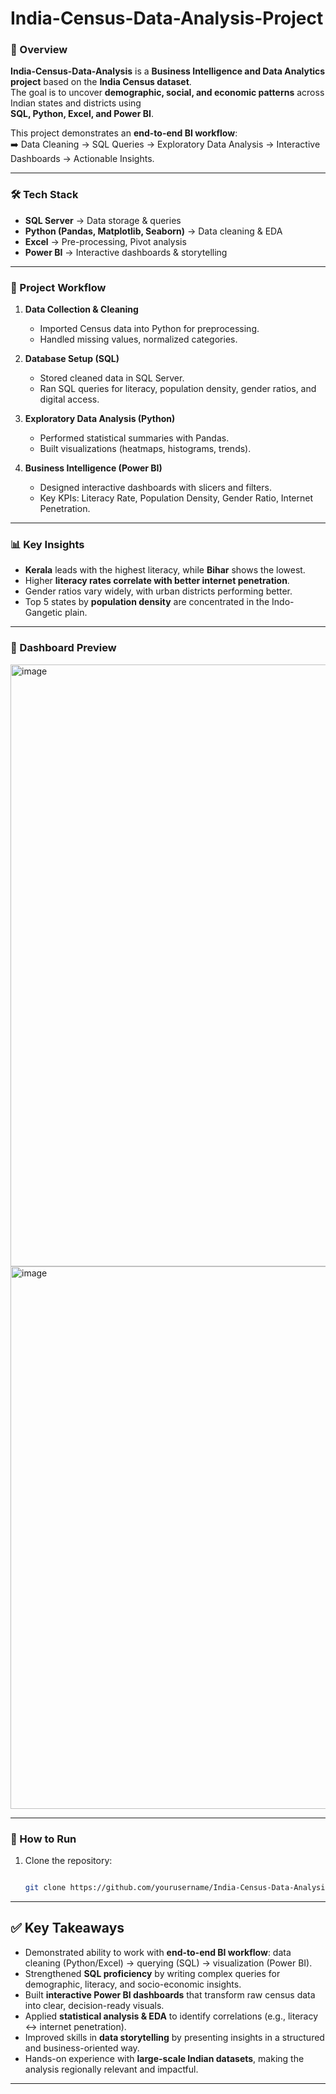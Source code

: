 # India-Census-Data-Analysis-Project


### 🔹 Overview  
**India-Census-Data-Analysis** is a **Business Intelligence and Data Analytics project** based on the **India Census dataset**.  
The goal is to uncover **demographic, social, and economic patterns** across Indian states and districts using  
**SQL, Python, Excel, and Power BI**.  

This project demonstrates an **end-to-end BI workflow**:  
➡️ Data Cleaning → SQL Queries → Exploratory Data Analysis → Interactive Dashboards → Actionable Insights.  

---

### 🛠 Tech Stack  
- **SQL Server** → Data storage & queries  
- **Python (Pandas, Matplotlib, Seaborn)** → Data cleaning & EDA  
- **Excel** → Pre-processing, Pivot analysis  
- **Power BI** → Interactive dashboards & storytelling  

---

### 📂 Project Workflow  
1. **Data Collection & Cleaning**  
   - Imported Census data into Python for preprocessing.  
   - Handled missing values, normalized categories.  

2. **Database Setup (SQL)**  
   - Stored cleaned data in SQL Server.  
   - Ran SQL queries for literacy, population density, gender ratios, and digital access.  

3. **Exploratory Data Analysis (Python)**  
   - Performed statistical summaries with Pandas.  
   - Built visualizations (heatmaps, histograms, trends).  

4. **Business Intelligence (Power BI)**  
   - Designed interactive dashboards with slicers and filters.  
   - Key KPIs: Literacy Rate, Population Density, Gender Ratio, Internet Penetration.  

---

### 📊 Key Insights  
- **Kerala** leads with the highest literacy, while **Bihar** shows the lowest.  
- Higher **literacy rates correlate with better internet penetration**.  
- Gender ratios vary widely, with urban districts performing better.  
- Top 5 states by **population density** are concentrated in the Indo-Gangetic plain.  

---

### 📸 Dashboard Preview  
<img width="1527" height="963" alt="image" src="https://github.com/user-attachments/assets/3ffd660d-6acd-4a5a-9e73-3b89de6eb323" />

<img width="1496" height="868" alt="image" src="https://github.com/user-attachments/assets/b99f195b-3586-4659-8f20-2b8422f12e44" />



---

### 🚀 How to Run  
1. Clone the repository:  
   ```bash
   
   git clone https://github.com/yourusername/India-Census-Data-Analysis-Project.git
---

## ✅ Key Takeaways  

- Demonstrated ability to work with **end-to-end BI workflow**: data cleaning (Python/Excel) → querying (SQL) → visualization (Power BI).  
- Strengthened **SQL proficiency** by writing complex queries for demographic, literacy, and socio-economic insights.  
- Built **interactive Power BI dashboards** that transform raw census data into clear, decision-ready visuals.  
- Applied **statistical analysis & EDA** to identify correlations (e.g., literacy ↔ internet penetration).  
- Improved skills in **data storytelling** by presenting insights in a structured and business-oriented way.  
- Hands-on experience with **large-scale Indian datasets**, making the analysis regionally relevant and impactful.  

---

